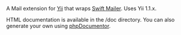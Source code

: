 A Mail extension for [Yii](http://www.yiiframework.com/) that wraps [Swift Mailer](http://swiftmailer.org/).  Uses Yii 1.1.x.

HTML documentation is available in the /doc directory.  You can also generate your own using [phpDocumentor](http://www.phpdoc.org/).